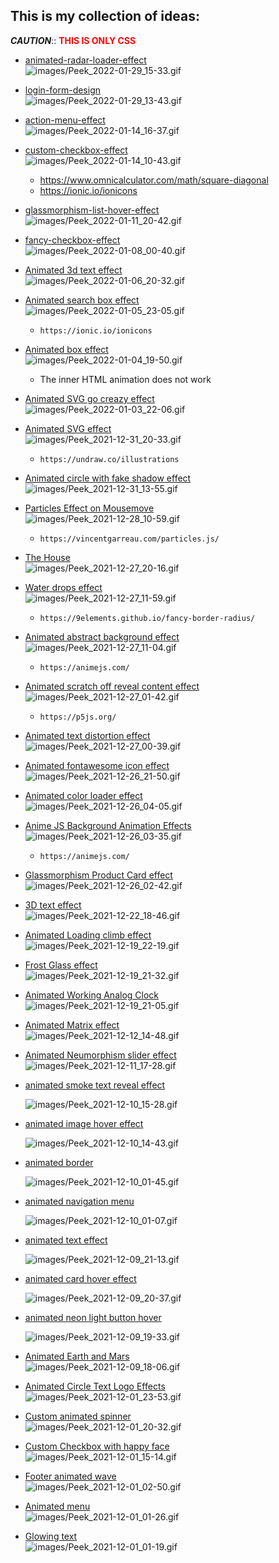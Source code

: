 ## This is my collection of ideas:

**_CAUTION_**:: <b style="color: red;">**THIS IS ONLY CSS**</b>

- [animated-radar-loader-effect](https://github.com/TanvirAlam/my-css/tree/main/animated-radar-loader-effect)<br>
  ![images/Peek_2022-01-29_15-33.gif](images/Peek_2022-01-29_15-33.gif)

- [login-form-design](https://github.com/TanvirAlam/my-css/tree/main/login-form-design)<br>
  ![images/Peek_2022-01-29_13-43.gif](images/Peek_2022-01-29_13-43.gif)

- [action-menu-effect](https://github.com/TanvirAlam/my-css/tree/main/action-menu-effect)<br>
  ![images/Peek_2022-01-14_16-37.gif](images/Peek_2022-01-14_16-37.gif)

- [custom-checkbox-effect](https://github.com/TanvirAlam/my-css/tree/main/custom-checkbox-effect)<br>
  ![images/Peek_2022-01-14_10-43.gif](images/Peek_2022-01-14_10-43.gif)

  - https://www.omnicalculator.com/math/square-diagonal
  - https://ionic.io/ionicons

- [glassmorphism-list-hover-effect](https://github.com/TanvirAlam/my-css/tree/main/glassmorphism-list-hover-effect)<br>
  ![images/Peek_2022-01-11_20-42.gif](images/Peek_2022-01-11_20-42.gif)

- [fancy-checkbox-effect](https://github.com/TanvirAlam/my-css/tree/main/fancy-checkbox-effect)<br>
  ![images/Peek_2022-01-08_00-40.gif](images/Peek_2022-01-08_00-40.gif)

- [Animated 3d text effect](https://github.com/TanvirAlam/my-css/tree/main/animated-3d-text-effect)<br>
  ![images/Peek_2022-01-06_20-32.gif](images/Peek_2022-01-06_20-32.gif)

- [Animated search box effect](https://github.com/TanvirAlam/my-css/tree/main/animated-search-box-effect)<br>
  ![images/Peek_2022-01-05_23-05.gif](images/Peek_2022-01-05_23-05.gif)

  - `https://ionic.io/ionicons`

- [Animated box effect](https://github.com/TanvirAlam/my-css/tree/main/animated-box-effect)<br>
  ![images/Peek_2022-01-04_19-50.gif](images/Peek_2022-01-04_19-50.gif)

  - The inner HTML animation does not work

- [Animated SVG go creazy effect](https://github.com/TanvirAlam/my-css/tree/main/animated-svg-creazy-effect)<br>
  ![images/Peek_2022-01-03_22-06.gif](images/Peek_2022-01-03_22-06.gif)

- [Animated SVG effect](https://github.com/TanvirAlam/my-css/tree/main/animated-svg-effect)<br>
  ![images/Peek_2021-12-31_20-33.gif](images/Peek_2021-12-31_20-33.gif)

  - `https://undraw.co/illustrations`

- [Animated circle with fake shadow effect](https://github.com/TanvirAlam/my-css/tree/main/animated-circle-fake-shadow-effects)<br>
  ![images/Peek_2021-12-31_13-55.gif](images/Peek_2021-12-31_13-55.gif)

- [Particles Effect on Mousemove](https://github.com/TanvirAlam/my-css/tree/main/animated-particle-effect)<br>
  ![images/Peek_2021-12-28_10-59.gif](images/Peek_2021-12-28_10-59.gif)

  - `https://vincentgarreau.com/particles.js/`

- [The House](https://github.com/TanvirAlam/my-css/tree/main/animated-the-house)<br>
  ![images/Peek_2021-12-27_20-16.gif](images/Peek_2021-12-27_20-16.gif)

- [Water drops effect](https://github.com/TanvirAlam/my-css/tree/main/animated-water-drops-effects)<br>
  ![images/Peek_2021-12-27_11-59.gif](images/Peek_2021-12-27_11-59.gif)

  - `https://9elements.github.io/fancy-border-radius/`

- [Animated abstract background effect](https://github.com/TanvirAlam/my-css/tree/main/animated-abstract-background-effect)<br>
  ![images/Peek_2021-12-27_11-04.gif](images/Peek_2021-12-27_11-04.gif)

  - `https://animejs.com/`

- [Animated scratch off reveal content effect](https://github.com/TanvirAlam/my-css/tree/main/animated-scratch-off-reveal-content-effects)<br>
  ![images/Peek_2021-12-27_01-42.gif](images/Peek_2021-12-27_01-42.gif)

  - `https://p5js.org/`

- [Animated text distortion effect](https://github.com/TanvirAlam/my-css/tree/main/animated-text-distortion-effects)<br>
  ![images/Peek_2021-12-27_00-39.gif](images/Peek_2021-12-27_00-39.gif)

- [Animated fontawesome icon effect](https://github.com/TanvirAlam/my-css/tree/main/animated-fontawesome-icon-effect)<br>
  ![images/Peek_2021-12-26_21-50.gif](images/Peek_2021-12-26_21-50.gif)

- [Animated color loader effect](https://github.com/TanvirAlam/my-css/tree/main/animated-loading-effect)<br>
  ![images/Peek_2021-12-26_04-05.gif](images/Peek_2021-12-26_04-05.gif)

- [Anime JS Background Animation Effects](https://github.com/TanvirAlam/my-css/tree/main/animated-background-effect)<br>
  ![images/Peek_2021-12-26_03-35.gif](images/Peek_2021-12-26_03-35.gif)

  - `https://animejs.com/`

- [Glassmorphism Product Card effect](https://github.com/TanvirAlam/my-css/tree/main/animated-glassmorphism-card)<br>
  ![images/Peek_2021-12-26_02-42.gif](images/Peek_2021-12-26_02-42.gif)

- [3D text effect](https://github.com/TanvirAlam/my-css/tree/main/animated-3d-text)<br>
  ![images/Peek_2021-12-22_18-46.gif](images/Peek_2021-12-22_18-46.gif)

- [Animated Loading climb effect](https://github.com/TanvirAlam/my-css/tree/main/animated-climb-effect)<br>
  ![images/Peek_2021-12-19_22-19.gif](images/Peek_2021-12-19_22-19.gif)

- [Frost Glass effect](https://github.com/TanvirAlam/my-css/tree/main/animated-frosted-glass-effect)<br>
  ![images/Peek_2021-12-19_21-32.gif](images/Peek_2021-12-19_21-32.gif)

- [Animated Working Analog Clock](https://github.com/TanvirAlam/my-css/tree/main/animated-analog-clock)<br>
  ![images/Peek_2021-12-19_21-05.gif](images/Peek_2021-12-19_21-05.gif)

- [Animated Matrix effect](https://github.com/TanvirAlam/my-css/tree/main/animated-matrix-effect)<br>
  ![images/Peek_2021-12-12_14-48.gif](images/Peek_2021-12-12_14-48.gif)

- [Animated Neumorphism slider effect](https://github.com/TanvirAlam/my-css/tree/main/animated-neumorphism-slider-effect)<br>
  ![images/Peek_2021-12-11_17-28.gif](images/Peek_2021-12-11_17-28.gif)

- [animated smoke text reveal effect](https://github.com/TanvirAlam/my-css/tree/main/animated-smoke-text-effect)<br>

  ![images/Peek_2021-12-10_15-28.gif](images/Peek_2021-12-10_15-28.gif)

- [animated image hover effect](https://github.com/TanvirAlam/my-css/tree/main/animated-image-hover-effect)<br>

  ![images/Peek_2021-12-10_14-43.gif](images/Peek_2021-12-10_14-43.gif)

- [animated border](https://github.com/TanvirAlam/my-css/tree/main/animated-border-effect)<br>

  ![images/Peek_2021-12-10_01-45.gif](images/Peek_2021-12-10_01-45.gif)

- [animated navigation menu](https://github.com/TanvirAlam/my-css/tree/main/animated-navigation-menu)<br>

  ![images/Peek_2021-12-10_01-07.gif](images/Peek_2021-12-10_01-07.gif)

- [animated text effect](https://github.com/TanvirAlam/my-css/tree/main/animated-text-effect)<br>

  ![images/Peek_2021-12-09_21-13.gif](images/Peek_2021-12-09_21-13.gif)

- [animated card hover effect](https://github.com/TanvirAlam/my-css/tree/main/animated-card-hover-effect)<br>

  ![images/Peek_2021-12-09_20-37.gif](images/Peek_2021-12-09_20-37.gif)

- [animated neon light button hover](https://github.com/TanvirAlam/my-css/tree/main/animated-neon-light-button)<br>

  ![images/Peek_2021-12-09_19-33.gif](images/Peek_2021-12-09_19-33.gif)

- [Animated Earth and Mars](https://github.com/TanvirAlam/my-css/tree/main/animated-earth-mars)<br>
  ![images/Peek_2021-12-09_18-06.gif](images/Peek_2021-12-09_18-06.gif)

- [Animated Circle Text Logo Effects](https://github.com/TanvirAlam/my-css/tree/main/animated-circle-text)<br>
  ![images/Peek_2021-12-01_23-53.gif](images/Peek_2021-12-01_23-53.gif)

- [Custom animated spinner](https://github.com/TanvirAlam/my-css/tree/main/animated-spinner)<br>
  ![images/Peek_2021-12-01_20-32.gif](images/Peek_2021-12-01_20-32.gif)

- [Custom Checkbox with happy face](https://github.com/TanvirAlam/my-css/tree/main/animated-checkbox)<br>
  ![images/Peek_2021-12-01_15-14.gif](images/Peek_2021-12-01_15-14.gif)

- [Footer animated wave](https://github.com/TanvirAlam/my-css/tree/main/animated-footer-wave)<br>
  ![images/Peek_2021-12-01_02-50.gif](images/Peek_2021-12-01_02-50.gif)

- [Animated menu](https://github.com/TanvirAlam/my-css/tree/main/animated-menu)<br>
  ![images/Peek_2021-12-01_01-26.gif](images/Peek_2021-12-01_01-26.gif)

- [Glowing text](https://github.com/TanvirAlam/my-css/tree/main/animated-glowing-text)<br>
  ![images/Peek_2021-12-01_01-19.gif](images/Peek_2021-12-01_01-19.gif)
